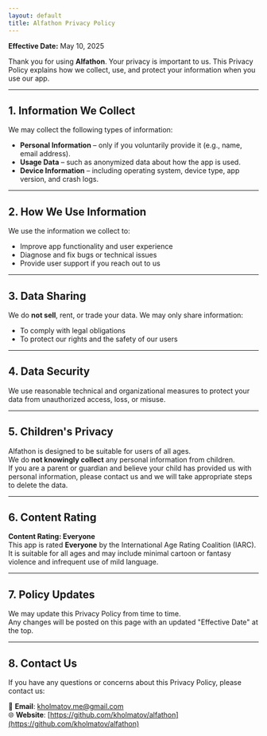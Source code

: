 ```yaml
---
layout: default
title: Alfathon Privacy Policy
---
```


**Effective Date:** May 10, 2025

Thank you for using **Alfathon**. Your privacy is important to us. This Privacy Policy explains how we collect, use, and protect your information when you use our app.

---

## 1. Information We Collect

We may collect the following types of information:

- **Personal Information** – only if you voluntarily provide it (e.g., name, email address).
- **Usage Data** – such as anonymized data about how the app is used.
- **Device Information** – including operating system, device type, app version, and crash logs.

---

## 2. How We Use Information

We use the information we collect to:

- Improve app functionality and user experience
- Diagnose and fix bugs or technical issues
- Provide user support if you reach out to us

---

## 3. Data Sharing

We do **not sell**, rent, or trade your data. We may only share information:

- To comply with legal obligations
- To protect our rights and the safety of our users

---

## 4. Data Security

We use reasonable technical and organizational measures to protect your data from unauthorized access, loss, or misuse.

---

## 5. Children's Privacy

Alfathon is designed to be suitable for users of all ages.  
We do **not knowingly collect** any personal information from children.  
If you are a parent or guardian and believe your child has provided us with personal information, please contact us and we will take appropriate steps to delete the data.

---

## 6. Content Rating

**Content Rating: Everyone**  
This app is rated **Everyone** by the International Age Rating Coalition (IARC).  
It is suitable for all ages and may include minimal cartoon or fantasy violence and infrequent use of mild language.

---

## 7. Policy Updates

We may update this Privacy Policy from time to time.  
Any changes will be posted on this page with an updated "Effective Date" at the top.

---

## 8. Contact Us

If you have any questions or concerns about this Privacy Policy, please contact us:

📧 **Email**: [kholmatov.me@gmail.com](mailto:kholmatov.me@gmail.com)  
🌐 **Website**: [https://github.com/kholmatov/alfathon](https://github.com/kholmatov/alfathon)
